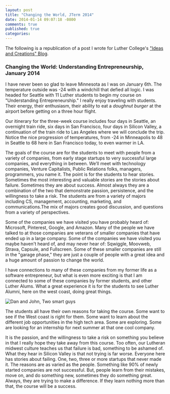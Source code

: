 ```yaml
---
layout: post
title: "Changing the World, JTerm 2014"
date: 2014-01-14 09:07:18 -0800
comments: true
published: true
categories: 
---
```


The following is a republication of a post I wrote for Luther College's ["Ideas and Creations" Blog](https://www.luther.edu/ideas-creations-blog/).

### Changing the World: Understanding Entrepreneurship, January 2014

I have never been so glad to leave Minnesota as I was on January 6th.  The temperature outside was -24 with a windchill that defied all logic.  I was headed for Seattle with 11 Luther students to begin my course on "Understanding Entrepreneurship."  I really enjoy traveling with students.  Their energy, their enthusiasm, their ability to eat a *doughnut burger* at the airport before getting on a three hour flight.

Our itinerary for the three-week course includes four days in Seattle, an overnight train ride, six days in San Francisco, four days in Silicon Valley, a continuation of the train ride to Las Angeles where we will conclude the trip. <!-- more --> Notice the nice progression of temperatures, from -24 in Minneapolis to 48 in Seattle to 68 here in San Francisco today, to even warmer in LA.

The goals of the course are for the students to meet with people from a variety of companies, from early stage startups to very successful large companies, and everything in between.  We’ll meet with technology companies, Venture Capitalists, Public Relations folks, managers, programmers, you name it.  The point is for the students to hear stories.  Sometimes the most interesting and valuable stories are the stories about failure.  Sometimes they are about success.  Almost always they are a combination of the two that demonstrate passion, persistence, and the willingness to take a risk.  The students are from a variety of majors including CS, management, accounting, marketing, and communications.The mix of majors creates good discussion, and questions from a variety of perspectives. 


Some of the companies we have visited you have probably heard of:  Microsoft, Pinterest, Google, and Amazon. Many of the people we have talked to at those companies are veterans of smaller companies that have ended up in a large company.  Some of the companies we have visited you maybe haven't heard of, and may never hear of:  Sqwiggle, Moovweb, Strava, Capsule, and Fullscreen.  Some of these smaller companies are still in the "garage phase," they are just a couple of people with a great idea and a huge amount of passion to change the world.  

I have connections to many of these companies from my former life as a software entrepreneur, but what is even more exciting is that I am connected to some of these companies by former students, and other Luther Alums.  What a great experience it is for the students to see Luther Alumni, here on the west coast, doing great things.

![Dan and John, Two smart guys](/images/JTerm14/Pinterest.jpg)

The students all have their own reasons for taking the course.  Some want to see if the West coast is right for them. Some want to learn about the different job opportunities in the high tech area. Some are exploring.  Some are looking for an internship for next summer at that one cool company.

It is the passion, and the willingness to take a risk on something you believe in that I really hope they take away from this course.  Too often, our Lutheran midwest culture teaches us that failure is bad, something to be ashamed of.  What they hear in Silicon Valley is that not trying is far worse.  Everyone here has stories about failing.  One, two, three or more startups that never made it.  The reasons are as varied as the people.  Something like 90% of newly started companies are not successful.  But, people learn from their mistakes, move on, and do something new, sometimes they do something great.  Always, they are trying to make a difference.  If they learn nothing more than that, the course will be a success.

